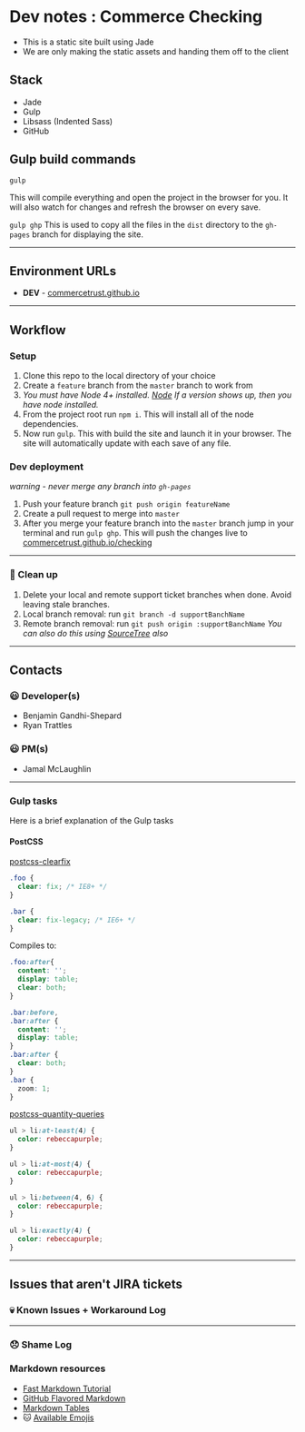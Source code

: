 # Dev notes : Commerce Checking
- This is a static site built using Jade
- We are only making the static assets and handing them off to the client

## Stack
- Jade
- Gulp
- Libsass (Indented Sass)
- GitHub

## Gulp build commands

`gulp`

This will compile everything and open the project in the browser for you. It will also watch for changes and refresh the browser on every save.

`gulp ghp`
This is used to copy all the files in the `dist` directory to the `gh-pages` branch for displaying the site.


---

## Environment URLs
- **DEV** - [commercetrust.github.io](http://commercetrust.github.io/checking)


---
## Workflow

### Setup
1. Clone this repo to the local directory of your choice
1. Create a `feature` branch from the `master` branch to work from
1. *You must have Node 4+ installed. [Node](https://nodejs.org/en/) If a version shows up, then you have node installed.*
1. From the project root run `npm i`. This will install all of the node dependencies.
1. Now run `gulp`. This with build the site and launch it in your browser. The site will automatically update with each save of any file.


### Dev deployment
*warning - never merge any branch into `gh-pages`*

1. Push your feature branch `git push origin featureName`
1. Create a pull request to merge into `master`
1. After you merge your feature branch into the `master` branch jump in your terminal and run `gulp ghp`. This will push the changes live to [commercetrust.github.io/checking](http://commercetrust.github.io/checking)

---

### :poop: Clean up
1. Delete your local and remote support ticket branches when done. Avoid leaving stale branches.
1. Local branch removal: run `git branch -d supportBanchName`
1. Remote branch removal: run `git push origin :supportBanchName`
*You can also do this using [SourceTree](http://www.sourcetreeapp.com/) also*


---
## Contacts

### :smiley: Developer(s)
- Benjamin Gandhi-Shepard
- Ryan Trattles

### :smiley: PM(s)
- Jamal McLaughlin


---
### Gulp tasks

Here is a brief explanation of the Gulp tasks


#### PostCSS

[postcss-clearfix](https://github.com/seaneking/postcss-clearfix)

```css
.foo {
  clear: fix; /* IE8+ */
}

.bar {
  clear: fix-legacy; /* IE6+ */
}
```
Compiles to:

```css
.foo:after{
  content: '';
  display: table;
  clear: both;
}

.bar:before,
.bar:after {
  content: '';
  display: table;
}
.bar:after {
  clear: both;
}
.bar {
  zoom: 1;
}
```


[postcss-quantity-queries](https://github.com/pascalduez/postcss-quantity-queries)

```css
ul > li:at-least(4) {
  color: rebeccapurple;
}
```

```css
ul > li:at-most(4) {
  color: rebeccapurple;
}
```

```css
ul > li:between(4, 6) {
  color: rebeccapurple;
}
```

```css
ul > li:exactly(4) {
  color: rebeccapurple;
}
```

---
## Issues that aren't JIRA tickets

### :skull: Known Issues + Workaround Log


---

### :disappointed: Shame Log




### Markdown resources
- [Fast Markdown Tutorial](http://markdowntutorial.com/)
- [GitHub Flavored Markdown](https://help.github.com/articles/github-flavored-markdown/https://help.github.com/articles/github-flavored-markdown/)
- [Markdown Tables](http://www.tablesgenerator.com/markdown_tables)
- :cat: [Available Emojis](https://bitbucket.org/DACOFFEY/wiki/wiki/BITBUCKET/EMOJI/Emoji)

